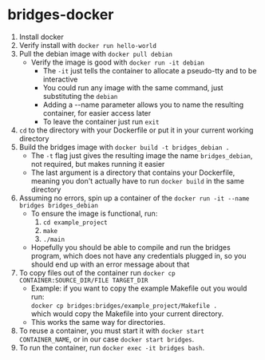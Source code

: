 # bridges-docker

1. Install docker
2. Verify install with `docker run hello-world`
3. Pull the debian image with `docker pull debian`
    * Verify the image is good with `docker run -it debian`
        * The `-it` just tells the container to allocate a pseudo-tty and to be interactive
        * You could run any image with the same command, just substituting the `debian`
        * Adding a --name parameter allows you to name the resulting container, for easier access later
        * To leave the container just run `exit`
4. `cd` to the directory with your Dockerfile or put it in your current working directory
5. Build the bridges image with `docker build -t bridges_debian .`
    * The `-t` flag just gives the resulting image the name `bridges_debian`, not required, but makes running it easier
    * The last argument is a directory that contains your Dockerfile, meaning you don't actually have to run `docker build` in the same directory
6. Assuming no errors, spin up a container of the `docker run -it --name bridges bridges_debian`
    * To ensure the image is functional, run:
      1. `cd example_project`
      2. `make`
      3. `./main`
    * Hopefully you should be able to compile and run the bridges program, which does not have any credentials plugged in, so you should end up with an error message about that
7. To copy files out of the container run `docker cp CONTAINER:SOURCE_DIR/FILE TARGET_DIR`
   * Example: if you want to copy the example Makefile out you would run:  
   `docker cp bridges:bridges/example_project/Makefile .`   
   which would copy the Makefile into your current directory. 
   * This works the same way for directories.
8. To reuse a container, you must start it with `docker start CONTAINER_NAME`, or in our case `docker start bridges`.
9. To run the container, run `docker exec -it bridges bash`.

